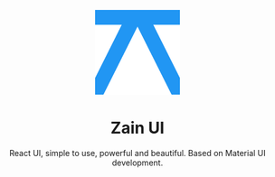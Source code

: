 <p align="center">
    <a href="https://github.com/zain-ui/zain-ui" target="_blank">
        <img width="150" src="./assets/logo/zain-ui-blue-1.svg" alt="Zain UI logo">
    </a>
</p>

<h1 align="center">Zain UI</h1>


<div align="center">

React UI, simple to use, powerful and beautiful. Based on Material UI development.

</div>
